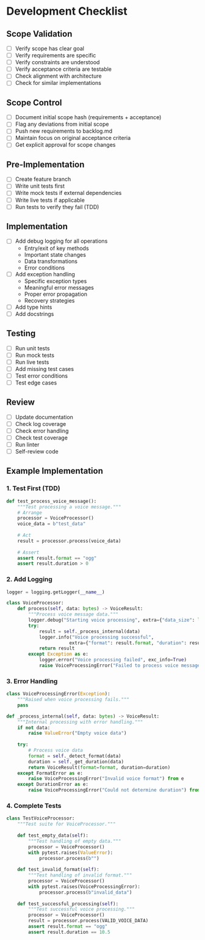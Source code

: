 # Development Checklist

## Scope Validation
- [ ] Verify scope has clear goal
- [ ] Verify requirements are specific
- [ ] Verify constraints are understood
- [ ] Verify acceptance criteria are testable
- [ ] Check alignment with architecture
- [ ] Check for similar implementations

## Scope Control
- [ ] Document initial scope hash (requirements + acceptance)
- [ ] Flag any deviations from initial scope
- [ ] Push new requirements to backlog.md
- [ ] Maintain focus on original acceptance criteria
- [ ] Get explicit approval for scope changes

## Pre-Implementation
- [ ] Create feature branch
- [ ] Write unit tests first
- [ ] Write mock tests if external dependencies
- [ ] Write live tests if applicable
- [ ] Run tests to verify they fail (TDD)

## Implementation
- [ ] Add debug logging for all operations
  - Entry/exit of key methods
  - Important state changes
  - Data transformations
  - Error conditions
- [ ] Add exception handling
  - Specific exception types
  - Meaningful error messages
  - Proper error propagation
  - Recovery strategies
- [ ] Add type hints
- [ ] Add docstrings

## Testing
- [ ] Run unit tests
- [ ] Run mock tests
- [ ] Run live tests
- [ ] Add missing test cases
- [ ] Test error conditions
- [ ] Test edge cases

## Review
- [ ] Update documentation
- [ ] Check log coverage
- [ ] Check error handling
- [ ] Check test coverage
- [ ] Run linter
- [ ] Self-review code

## Example Implementation

### 1. Test First (TDD)
```python
def test_process_voice_message():
    """Test processing a voice message."""
    # Arrange
    processor = VoiceProcessor()
    voice_data = b"test_data"
    
    # Act
    result = processor.process(voice_data)
    
    # Assert
    assert result.format == "ogg"
    assert result.duration > 0
```

### 2. Add Logging
```python
logger = logging.getLogger(__name__)

class VoiceProcessor:
    def process(self, data: bytes) -> VoiceResult:
        """Process voice message data."""
        logger.debug("Starting voice processing", extra={"data_size": len(data)})
        try:
            result = self._process_internal(data)
            logger.info("Voice processing successful", 
                       extra={"format": result.format, "duration": result.duration})
            return result
        except Exception as e:
            logger.error("Voice processing failed", exc_info=True)
            raise VoiceProcessingError("Failed to process voice message") from e
```

### 3. Error Handling
```python
class VoiceProcessingError(Exception):
    """Raised when voice processing fails."""
    pass

def _process_internal(self, data: bytes) -> VoiceResult:
    """Internal processing with error handling."""
    if not data:
        raise ValueError("Empty voice data")
    
    try:
        # Process voice data
        format = self._detect_format(data)
        duration = self._get_duration(data)
        return VoiceResult(format=format, duration=duration)
    except FormatError as e:
        raise VoiceProcessingError("Invalid voice format") from e
    except DurationError as e:
        raise VoiceProcessingError("Could not determine duration") from e
```

### 4. Complete Tests
```python
class TestVoiceProcessor:
    """Test suite for VoiceProcessor."""
    
    def test_empty_data(self):
        """Test handling of empty data."""
        processor = VoiceProcessor()
        with pytest.raises(ValueError):
            processor.process(b"")
    
    def test_invalid_format(self):
        """Test handling of invalid format."""
        processor = VoiceProcessor()
        with pytest.raises(VoiceProcessingError):
            processor.process(b"invalid_data")
    
    def test_successful_processing(self):
        """Test successful voice processing."""
        processor = VoiceProcessor()
        result = processor.process(VALID_VOICE_DATA)
        assert result.format == "ogg"
        assert result.duration == 10.5
``` 
